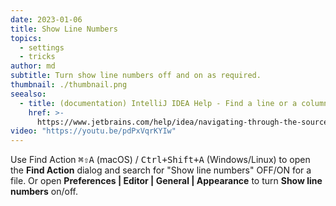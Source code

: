 ```yaml
---
date: 2023-01-06
title: Show Line Numbers
topics:
  - settings
  - tricks
author: md
subtitle: Turn show line numbers off and on as required.
thumbnail: ./thumbnail.png
seealso:
  - title: (documentation) IntelliJ IDEA Help - Find a line or a column
    href: >-
      https://www.jetbrains.com/help/idea/navigating-through-the-source-code.html#find_line
video: "https://youtu.be/pdPxVqrKYIw"
---
```


Use Find Action <kbd>⌘⇧A</kbd> (macOS) / <kbd>Ctrl+Shift+A</kbd> (Windows/Linux) to open the **Find Action** dialog and search for "Show line numbers" OFF/ON for a file. Or open **Preferences | Editor | General | Appearance** to turn **Show line numbers** on/off.
